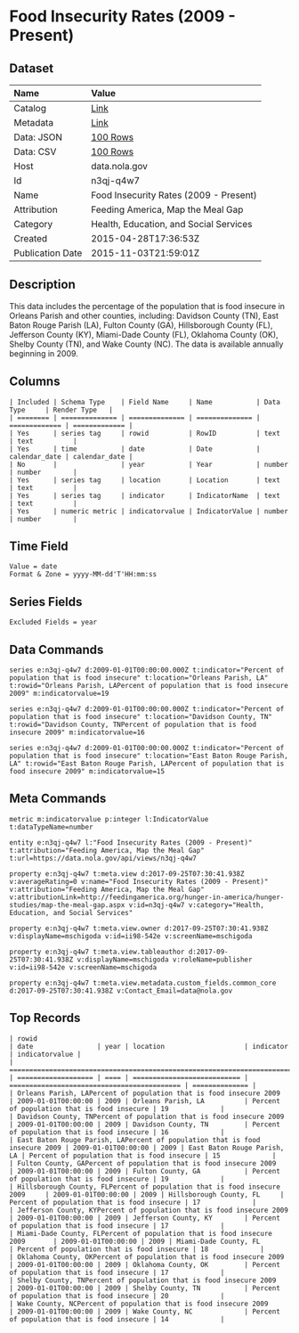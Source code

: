 # Food Insecurity Rates (2009 - Present)

## Dataset

| Name | Value |
| :--- | :---- |
| Catalog | [Link](https://catalog.data.gov/dataset/food-insecurity-rates-2009-present) |
| Metadata | [Link](https://data.nola.gov/api/views/n3qj-q4w7) |
| Data: JSON | [100 Rows](https://data.nola.gov/api/views/n3qj-q4w7/rows.json?max_rows=100) |
| Data: CSV | [100 Rows](https://data.nola.gov/api/views/n3qj-q4w7/rows.csv?max_rows=100) |
| Host | data.nola.gov |
| Id | n3qj-q4w7 |
| Name | Food Insecurity Rates (2009 - Present) |
| Attribution | Feeding America, Map the Meal Gap |
| Category | Health, Education, and Social Services |
| Created | 2015-04-28T17:36:53Z |
| Publication Date | 2015-11-03T21:59:01Z |

## Description

This data includes the percentage of the population that is food insecure in Orleans Parish and other counties, including: Davidson County (TN), East Baton Rouge Parish (LA), Fulton County (GA), Hillsborough County (FL), Jefferson County (KY), Miami-Dade County (FL), Oklahoma County (OK), Shelby County (TN), and Wake County (NC). The data is available annually beginning in 2009.

## Columns

```ls
| Included | Schema Type    | Field Name     | Name           | Data Type     | Render Type   |
| ======== | ============== | ============== | ============== | ============= | ============= |
| Yes      | series tag     | rowid          | RowID          | text          | text          |
| Yes      | time           | date           | Date           | calendar_date | calendar_date |
| No       |                | year           | Year           | number        | number        |
| Yes      | series tag     | location       | Location       | text          | text          |
| Yes      | series tag     | indicator      | IndicatorName  | text          | text          |
| Yes      | numeric metric | indicatorvalue | IndicatorValue | number        | number        |
```

## Time Field

```ls
Value = date
Format & Zone = yyyy-MM-dd'T'HH:mm:ss
```

## Series Fields

```ls
Excluded Fields = year
```

## Data Commands

```ls
series e:n3qj-q4w7 d:2009-01-01T00:00:00.000Z t:indicator="Percent of population that is food insecure" t:location="Orleans Parish, LA" t:rowid="Orleans Parish, LAPercent of population that is food insecure 2009" m:indicatorvalue=19

series e:n3qj-q4w7 d:2009-01-01T00:00:00.000Z t:indicator="Percent of population that is food insecure" t:location="Davidson County, TN" t:rowid="Davidson County, TNPercent of population that is food insecure 2009" m:indicatorvalue=16

series e:n3qj-q4w7 d:2009-01-01T00:00:00.000Z t:indicator="Percent of population that is food insecure" t:location="East Baton Rouge Parish, LA" t:rowid="East Baton Rouge Parish, LAPercent of population that is food insecure 2009" m:indicatorvalue=15
```

## Meta Commands

```ls
metric m:indicatorvalue p:integer l:IndicatorValue t:dataTypeName=number

entity e:n3qj-q4w7 l:"Food Insecurity Rates (2009 - Present)" t:attribution="Feeding America, Map the Meal Gap" t:url=https://data.nola.gov/api/views/n3qj-q4w7

property e:n3qj-q4w7 t:meta.view d:2017-09-25T07:30:41.938Z v:averageRating=0 v:name="Food Insecurity Rates (2009 - Present)" v:attribution="Feeding America, Map the Meal Gap" v:attributionLink=http://feedingamerica.org/hunger-in-america/hunger-studies/map-the-meal-gap.aspx v:id=n3qj-q4w7 v:category="Health, Education, and Social Services"

property e:n3qj-q4w7 t:meta.view.owner d:2017-09-25T07:30:41.938Z v:displayName=mschigoda v:id=ii98-542e v:screenName=mschigoda

property e:n3qj-q4w7 t:meta.view.tableauthor d:2017-09-25T07:30:41.938Z v:displayName=mschigoda v:roleName=publisher v:id=ii98-542e v:screenName=mschigoda

property e:n3qj-q4w7 t:meta.view.metadata.custom_fields.common_core d:2017-09-25T07:30:41.938Z v:Contact_Email=data@nola.gov
```

## Top Records

```ls
| rowid                                                                       | date                | year | location                    | indicator                                   | indicatorvalue | 
| =========================================================================== | =================== | ==== | =========================== | =========================================== | ============== | 
| Orleans Parish, LAPercent of population that is food insecure 2009          | 2009-01-01T00:00:00 | 2009 | Orleans Parish, LA          | Percent of population that is food insecure | 19             | 
| Davidson County, TNPercent of population that is food insecure 2009         | 2009-01-01T00:00:00 | 2009 | Davidson County, TN         | Percent of population that is food insecure | 16             | 
| East Baton Rouge Parish, LAPercent of population that is food insecure 2009 | 2009-01-01T00:00:00 | 2009 | East Baton Rouge Parish, LA | Percent of population that is food insecure | 15             | 
| Fulton County, GAPercent of population that is food insecure 2009           | 2009-01-01T00:00:00 | 2009 | Fulton County, GA           | Percent of population that is food insecure | 19             | 
| Hillsborough County, FLPercent of population that is food insecure 2009     | 2009-01-01T00:00:00 | 2009 | Hillsborough County, FL     | Percent of population that is food insecure | 17             | 
| Jefferson County, KYPercent of population that is food insecure 2009        | 2009-01-01T00:00:00 | 2009 | Jefferson County, KY        | Percent of population that is food insecure | 17             | 
| Miami-Dade County, FLPercent of population that is food insecure 2009       | 2009-01-01T00:00:00 | 2009 | Miami-Dade County, FL       | Percent of population that is food insecure | 18             | 
| Oklahoma County, OKPercent of population that is food insecure 2009         | 2009-01-01T00:00:00 | 2009 | Oklahoma County, OK         | Percent of population that is food insecure | 17             | 
| Shelby County, TNPercent of population that is food insecure 2009           | 2009-01-01T00:00:00 | 2009 | Shelby County, TN           | Percent of population that is food insecure | 20             | 
| Wake County, NCPercent of population that is food insecure 2009             | 2009-01-01T00:00:00 | 2009 | Wake County, NC             | Percent of population that is food insecure | 14             | 
```